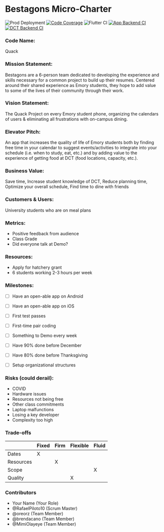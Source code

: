 # Bestagons Micro-Charter

![Prod Deployment](https://github.com/Bestagons/quack/actions/workflows/deploy_prod.yml/badge.svg)
[![Code Coverage](https://codecov.io/gh/Bestagons/quack/branch/production/graph/badge.svg?token=5P5LCVSM2V)](https://codecov.io/gh/Bestagons/quack)
![Flutter CI](https://github.com/Bestagons/quack/actions/workflows/flutter_ci.yml/badge.svg)
[![App Backend CI](https://github.com/Bestagons/quack/actions/workflows/app_backend_CI.yml/badge.svg)](https://github.com/Bestagons/quack/actions/workflows/app_backend_CI.yml)
[![DCT Backend CI](https://github.com/Bestagons/quack/actions/workflows/dct_backend_CI.yml/badge.svg)](https://github.com/Bestagons/quack/actions/workflows/dct_backend_CI.yml)

### Code Name:

Quack

### Mission Statement:

Bestagons are a 6-person team dedicated to developing the experience and skills necessary for a common project to build up their resumes. Centered around their shared experience as Emory students, they hope to add value to some of the lives of their community through their work.

### Vision Statement:

The Quack Project on every Emory student phone, organizing the calendars of users & eliminating all frustrations with on-campus dining.

### Elevator Pitch:

An app that increases the quality of life of Emory students both by finding free time in your calendar to suggest events/activities to integrate into your schedule (i.e. when to study, eat, etc.) and by adding value to the experience of getting food at DCT (food locations, capacity, etc.).

### Business Value:

Save time, Increase student knowledge of DCT, Reduce planning time, Optimize your overall schedule, Find time to dine with friends

### Customers & Users:

University students who are on meal plans

### Metrics:
- Positive feedback from audience
- Class Grade
- Did everyone talk at Demo?

### Resources:

- Apply for hatchery grant
- 6 students working 2-3 hours per week


### Milestones:

- [ ] Have an open-able app on Android
- [ ] Have an open-able app on iOS
- [ ] First test passes
- [ ] First-time pair coding
- [ ] Something to Demo every week
- [ ] Have 90% done before December
- [ ] Have 80% done before Thanksgiving
- [ ] Setup organizational structures


### Risks (could derail):

- COVID
- Hardware issues
- Resources not being free
- Other class commitments
- Laptop malfunctions
- Losing a key developer
- Complexity too high

### Trade-offs

|           | Fixed | Firm | Flexible | Fluid |
|-----------|-------|------|----------|-------|
| Dates     |   X   |      |          |       |
| Resources |       |  X   |          |       |
| Scope     |       |      |          |   X   |
| Quality   |       |      |     X    |       |

### Contributors

- Your Name (Your Role)
- @RafaelPiloto10 (Scrum Master)
- @oreorz (Team Member)
- @brendacano (Team Member)
- @MimiOlayeye (Team Member)
